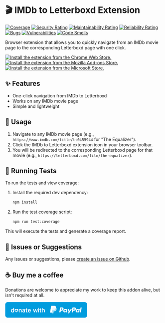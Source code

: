 # :clapper: IMDb to Letterboxd Extension

[![Coverage](https://sonarcloud.io/api/project_badges/measure?project=bellmano_IMDb-to-Letterboxd_extension&metric=coverage)](https://sonarcloud.io/summary/overall?id=bellmano_IMDb-to-Letterboxd_extension)
[![Security Rating](https://sonarcloud.io/api/project_badges/measure?project=bellmano_IMDb-to-Letterboxd_extension&metric=security_rating)](https://sonarcloud.io/summary/overall?id=bellmano_IMDb-to-Letterboxd_extension)
[![Maintainability Rating](https://sonarcloud.io/api/project_badges/measure?project=bellmano_IMDb-to-Letterboxd_extension&metric=sqale_rating)](https://sonarcloud.io/summary/overall?id=bellmano_IMDb-to-Letterboxd_extension)
[![Reliability Rating](https://sonarcloud.io/api/project_badges/measure?project=bellmano_IMDb-to-Letterboxd_extension&metric=reliability_rating)](https://sonarcloud.io/summary/overall?id=bellmano_IMDb-to-Letterboxd_extension)
[![Bugs](https://sonarcloud.io/api/project_badges/measure?project=bellmano_IMDb-to-Letterboxd_extension&metric=bugs)](https://sonarcloud.io/summary/overall?id=bellmano_IMDb-to-Letterboxd_extension)
[![Vulnerabilities](https://sonarcloud.io/api/project_badges/measure?project=bellmano_IMDb-to-Letterboxd_extension&metric=vulnerabilities)](https://sonarcloud.io/summary/overall?id=bellmano_IMDb-to-Letterboxd_extension)
[![Code Smells](https://sonarcloud.io/api/project_badges/measure?project=bellmano_IMDb-to-Letterboxd_extension&metric=code_smells)](https://sonarcloud.io/summary/overall?id=bellmano_IMDb-to-Letterboxd_extension)

Browser extension that allows you to quickly navigate from an IMDb movie page to the corresponding Letterboxd page with one click.

<a href="https://chromewebstore.google.com/detail/imdb-to-letterboxd/gciolokfjjoicnhmgckbaekcbodfjhom"><img src="https://user-images.githubusercontent.com/585534/107280622-91a8ea80-6a26-11eb-8d07-77c548b28665.png" alt="Install the extension from the Chrome Web Store."></a>
<a href="https://addons.mozilla.org/addon/imdb-to-letterboxd"><img src="https://user-images.githubusercontent.com/585534/107280546-7b9b2a00-6a26-11eb-8f9f-f95932f4bfec.png" alt="Install the extension from the Mozilla Add-ons Store."></a>
<a href="https://microsoftedge.microsoft.com/addons/detail/imdb-to-letterboxd/kmlcaclhjnbeenmchonkadgflfokihgc"><img src="https://user-images.githubusercontent.com/585534/107280673-a5ece780-6a26-11eb-9cc7-9fa9f9f81180.png" alt="Install the extension from the Microsoft Store."></a>

## :sparkles: Features

- One-click navigation from IMDb to Letterboxd
- Works on any IMDb movie page
- Simple and lightweight

## :movie_camera: Usage

1. Navigate to any IMDb movie page (e.g., `https://www.imdb.com/title/tt0455944` for "The Equalizer").
2. Click the IMDb to Letterboxd extension icon in your browser toolbar.
3. You will be redirected to the corresponding Letterboxd page for that movie (e.g., `https://letterboxd.com/film/the-equalizer`).

## :test_tube: Running Tests

To run the tests and view coverage:

1. Install the required dev dependency:
	```powershell
	npm install
	```
2. Run the test coverage script:
	```powershell
	npm run test:coverage
	```

This will execute the tests and generate a coverage report.

## :mega: Issues or Suggestions
Any issues or suggestions, please [create an issue on Github](https://github.com/bellmano/IMDb-to-Letterboxd_extension/issues).

## :coffee: Buy me a coffee
Donations are welcome to appreciate my work to keep this addon alive, but isn't required at all.

<!-- PayPal icon/button is used from this GitHub repo: https://github.com/andreostrovsky/donate-with-paypal -->
<a href="https://www.paypal.me/bellmano1"><img src="img/paypal.svg" height="50"></a>
